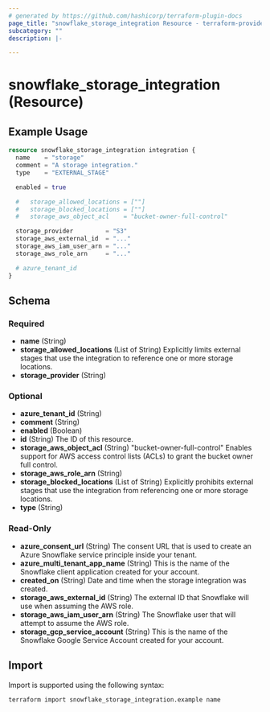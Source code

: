 ```yaml
---
# generated by https://github.com/hashicorp/terraform-plugin-docs
page_title: "snowflake_storage_integration Resource - terraform-provider-snowflake"
subcategory: ""
description: |-

---
```


# snowflake_storage_integration (Resource)



## Example Usage

```terraform
resource snowflake_storage_integration integration {
  name    = "storage"
  comment = "A storage integration."
  type    = "EXTERNAL_STAGE"

  enabled = true

  #   storage_allowed_locations = [""]
  #   storage_blocked_locations = [""]
  #   storage_aws_object_acl    = "bucket-owner-full-control"

  storage_provider         = "S3"
  storage_aws_external_id  = "..."
  storage_aws_iam_user_arn = "..."
  storage_aws_role_arn     = "..."

  # azure_tenant_id
}
```

<!-- schema generated by tfplugindocs -->
## Schema

### Required

- **name** (String)
- **storage_allowed_locations** (List of String) Explicitly limits external stages that use the integration to reference one or more storage locations.
- **storage_provider** (String)

### Optional

- **azure_tenant_id** (String)
- **comment** (String)
- **enabled** (Boolean)
- **id** (String) The ID of this resource.
- **storage_aws_object_acl** (String) "bucket-owner-full-control" Enables support for AWS access control lists (ACLs) to grant the bucket owner full control.
- **storage_aws_role_arn** (String)
- **storage_blocked_locations** (List of String) Explicitly prohibits external stages that use the integration from referencing one or more storage locations.
- **type** (String)

### Read-Only

- **azure_consent_url** (String) The consent URL that is used to create an Azure Snowflake service principle inside your tenant.
- **azure_multi_tenant_app_name** (String) This is the name of the Snowflake client application created for your account.
- **created_on** (String) Date and time when the storage integration was created.
- **storage_aws_external_id** (String) The external ID that Snowflake will use when assuming the AWS role.
- **storage_aws_iam_user_arn** (String) The Snowflake user that will attempt to assume the AWS role.
- **storage_gcp_service_account** (String) This is the name of the Snowflake Google Service Account created for your account.

## Import

Import is supported using the following syntax:

```shell
terraform import snowflake_storage_integration.example name
```
